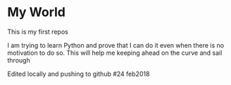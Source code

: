 # My World
This is my first repos

I am trying to learn Python and prove that I can do it even when there is no motivation to do so.
This will help me keeping ahead on the curve and sail through

Edited locally and pushing to github #24 feb2018
